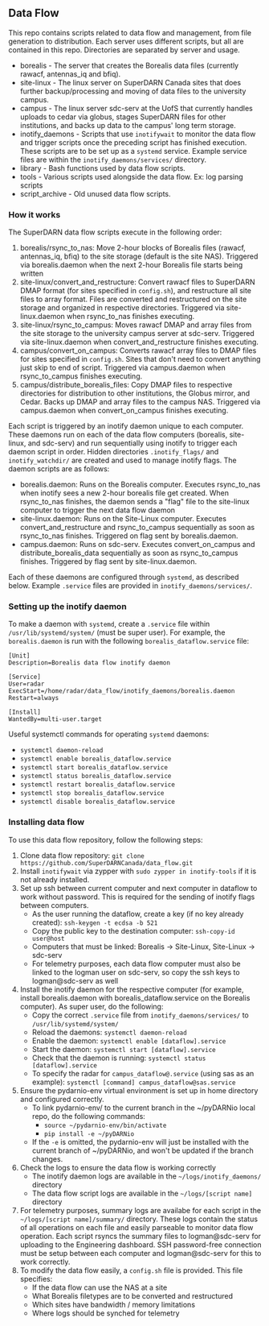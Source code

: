 ## Data Flow
This repo contains scripts related to data flow and management, from file generation to
distribution. Each server uses different scripts, but all are contained in this repo. Directories
are separated by server and usage.

- borealis - The server that creates the Borealis data files (currently rawacf, antennas\_iq and 
bfiq). 
- site-linux - The linux server on SuperDARN Canada sites that does further backup/processing and
moving of data files to the university campus.
- campus - The linux server sdc-serv at the UofS that currently handles uploads to cedar via globus,
stages SuperDARN files for other institutions, and backs up data to the campus' long term storage.
- inotify_daemons - Scripts that use `inotifywait` to monitor the data flow and trigger scripts once
the preceding script has finished execution. These scripts are to be set up as a `systemd` service.
Example service files are within the `inotify_daemons/services/` directory.
- library - Bash functions used by data flow scripts.
- tools - Various scripts used alongside the data flow. Ex: log parsing scripts
- script_archive - Old unused data flow scripts.

### How it works
The SuperDARN data flow scripts execute in the following order:

1. borealis/rsync_to_nas: Move 2-hour blocks of Borealis files (rawacf, antennas\_iq, bfiq) to the
site storage (default is the site NAS). Triggered via borealis.daemon when the next 2-hour Borealis
file starts being written
2. site-linux/convert_and_restructure: Convert rawacf files to SuperDARN DMAP format (for sites
specified in `config.sh`), and restructure all site files to array format. Files are converted and
restructured on the site storage and organized in respective directories. Triggered via
site-linux.daemon when rsync_to_nas finishes executing.
3. site-linux/rsync_to_campus: Moves rawacf DMAP and array files from the site storage to the
university campus server at sdc-serv. Triggered via site-linux.daemon when convert_and_restructure
finishes executing.
4. campus/convert_on_campus: Converts rawacf array files to DMAP files for sites specified in
`config.sh`. Sites that don't need to convert anything just skip to end of script. Triggered via
campus.daemon when rsync_to_campus finishes executing.
5. campus/distribute_borealis_files: Copy DMAP files to respective directories for distribution to
other institutions, the Globus mirror, and Cedar. Backs up DMAP and array files to the campus NAS.
Triggered via campus.daemon when convert_on_campus finishes executing.


Each script is triggered by an inotify daemon unique to each computer. These daemons run on each of 
the data flow computers (borealis, site-linux, and sdc-serv) and run sequentially using 
inotify to trigger each daemon script in order. Hidden directories `.inotify_flags/` and 
`inotify_watchdir/` are created and used to manage inotify flags. The daemon scripts are as follows:

- borealis.daemon: Runs on the Borealis computer. Executes rsync_to_nas when inotify sees a new 
2-hour borealis file get created. When rsync_to_nas finishes, the daemon sends a "flag" file to the 
site-linux computer to trigger the next data flow daemon
- site-linux.daemon: Runs on the Site-Linux computer. Executes convert_and_restructure and 
rsync_to_campus sequentially as soon as rsync_to_nas finishes. Triggered on flag sent by 
borealis.daemon.
- campus.daemon: Runs on sdc-serv. Executes convert_on_campus and distribute_borealis_data
sequentially as soon as rsync_to_campus finishes. Triggered by flag sent by site-linux.daemon.

Each of these daemons are configured through `systemd`, as described below. Example `.service` files
are provided in `inotify_daemons/services/`.

### Setting up the inotify daemon
To make a daemon with `systemd`, create a `.service` file within `/usr/lib/systemd/system/` (must 
be super user). For example, the `borealis.daemon` is run with the following 
`borealis_dataflow.service` file:

```
[Unit]
Description=Borealis data flow inotify daemon

[Service]
User=radar
ExecStart=/home/radar/data_flow/inotify_daemons/borealis.daemon
Restart=always

[Install]
WantedBy=multi-user.target
```

Useful systemctl commands for operating `systemd` daemons:
- `systemctl daemon-reload`
- `systemctl enable borealis_dataflow.service`
- `systemctl start borealis_dataflow.service`
- `systemctl status borealis_dataflow.service`
- `systemctl restart borealis_dataflow.service`
- `systemctl stop borealis_dataflow.service`
- `systemctl disable borealis_dataflow.service`


### Installing data flow

To use this data flow repository, follow the following steps:

1. Clone data flow repository: `git clone https://github.com/SuperDARNCanada/data_flow.git`
2. Install `inotifywait` via zypper with `sudo zypper in inotify-tools` if it is not already 
installed.
3. Set up ssh between current computer and next computer in dataflow to work without password. This
is required for the sending of inotify flags between computers.
    - As the user running the dataflow, create a key (if no key already created):
    `ssh-keygen -t ecdsa -b 521`
    - Copy the public key to the destination computer: `ssh-copy-id user@host`
    - Computers that must be linked: Borealis -> Site-Linux, Site-Linux -> sdc-serv
    - For telemetry purposes, each data flow computer must also be linked to the logman user on
      sdc-serv, so copy the ssh keys to logman@sdc-serv as well
4. Install the inotify daemon for the respective computer (for example, install borealis.daemon 
with borealis_dataflow.service on the Borealis computer). As super user, do the following:
    - Copy the correct `.service` file from `inotify_daemons/services/` to 
    `/usr/lib/systemd/system/`
    - Reload the daemons: `systemctl daemon-reload`
    - Enable the daemon: `systemctl enable [dataflow].service`
    - Start the daemon: `systemctl start [dataflow].service`
    - Check that the daemon is running: `systemctl status [dataflow].service`
    - To specify the radar for `campus_dataflow@.service` (using sas as an example): 
    `systemctl [command] campus_dataflow@sas.service`
5. Ensure the pydarnio-env virtual environment is set up in home directory and configured correctly.
    - To link pydarnio-env/ to the current branch in the ~/pyDARNio local repo, do the following 
    commands:
        - `source ~/pydarnio-env/bin/activate`
        - `pip install -e ~/pyDARNio`
    - If the `-e` is omitted, the pydarnio-env will just be installed with the current branch of
    ~/pyDARNio, and won't be updated if the branch changes.
6. Check the logs to ensure the data flow is working correctly
    - The inotify daemon logs are available in the `~/logs/inotify_daemons/` directory
    - The data flow script logs are available in the `~/logs/[script name]` directory
7. For telemetry purposes, summary logs are availabe for each script in the 
`~/logs/[script name]/summary/` directory. These logs contain the status of all operations on each
file and easily parseable to monitor data flow operation. Each script rsyncs the summary files to
logman@sdc-serv for uploading to the Engineering dashboard. SSH password-free connection must be
setup between each computer and logman@sdc-serv for this to work correctly. 
8. To modify the data flow easily, a `config.sh` file is provided. This file specifies:
    - If the data flow can use the NAS at a site
    - What Borealis filetypes are to be converted and restructured
    - Which sites have bandwidth / memory limitations
    - Where logs should be synched for telemetry
